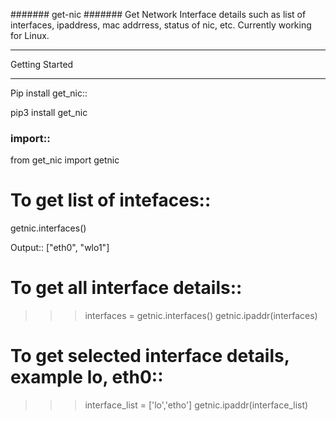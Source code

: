 #######
get-nic
#######
Get Network Interface details such as list of interfaces, ipaddress, mac addrress, status of nic, etc. 
Currently working for Linux. 

***********
Getting Started
***********
Pip install get_nic::

pip3 install get_nic

### import::
from get_nic import getnic

# To get list of intefaces::
getnic.interfaces()

Output::
["eth0", "wlo1"]

# To get all interface details::
>>>interfaces = getnic.interfaces()
>>>getnic.ipaddr(interfaces)

# To get selected interface details, example lo, eth0::
>>>interface_list = ['lo','etho']
>>>getnic.ipaddr(interface_list)
